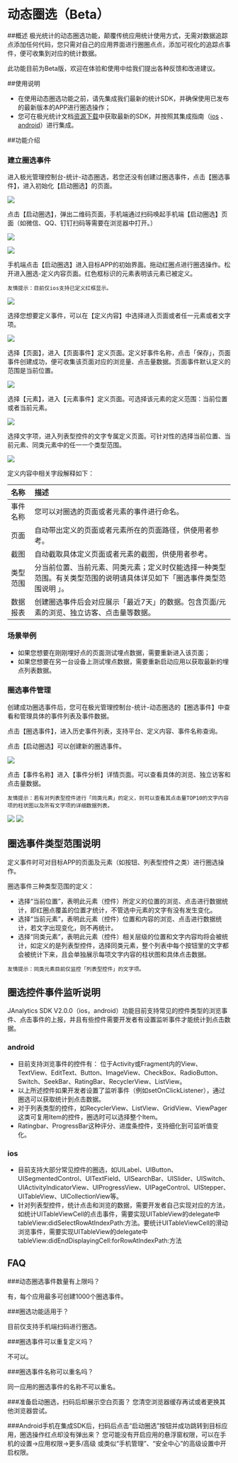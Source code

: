 # 动态圈选（Beta）


##概述
极光统计的动态圈选功能，颠覆传统应用统计使用方式，无需对数据追踪点添加任何代码，您只需对自己的应用界面进行圈圈点点，添加可视化的追踪点事件，便可收集到对应的统计数据。

此功能目前为Beta版，欢迎在体验和使用中给我们提出各种反馈和改进建议。


##使用说明
+ 在使用动态圈选功能之前，请先集成我们最新的统计SDK，并确保使用已发布的最新版本的APP进行圈选操作；
+ 您可在极光统计文档[资源下载](https://docs.jiguang.cn/janalytics/resources/)中获取最新的SDK，并按照其集成指南（[ios](https://docs.jiguang.cn/janalytics/client/ios_guide/) 、[android](https://docs.jiguang.cn/janalytics/client/android_guide/)）进行集成。



##功能介绍
### 建立圈选事件

进入极光管理控制台-统计-动态圈选，若您还没有创建过圈选事件，点击【圈选事件】，进入初始化【启动圈选】的页面。

![](image/starttrack1.png)

点击【启动圈选】，弹出二维码页面，手机端通过扫码唤起手机端【启动圈选】页面（如微信、QQ、钉钉扫码等需要在浏览器中打开。）

![](image/startcode1.png)

![](image/startcircle.png)


手机端点击【启动圈选】进入目标APP的初始界面。拖动红圈点进行圈选操作。松开进入圈选-定义内容页面。红色框标识的元素表明该元素已被定义。

```
友情提示：目前仅ios支持已定义红框显示。
``` 

![](image/developerapp.png)

选择您想要定义事件，可以在【定义内容】中选择进入页面或者任一元素或者文字项。


![](image/definition.png)

选择【页面】，进入【页面事件】定义页面。定义好事件名称，点击「保存」，页面事件创建成功，便可收集该页面对应的浏览量、点击量数据。页面事件默认定义的范围是当前位置。

![](image/page.png)

选择【元素】，进入【元素事件】定义页面。可选择该元素的定义范围：当前位置或者当前元素。

![](image/button.png)

选择文字项，进入列表型控件的文字专属定义页面。可针对性的选择当前位置、当前元素、同类元素中的任一一个类型范围。

![](image/word.png)

定义内容中相关字段解释如下：

| 名称 | 描述 |
|:-----------|:--------------|
| 事件名称 | 您可以对圈选的页面或者元素的事件进行命名。 |
| 页面 | 自动带出定义的页面或者元素所在的页面路径，供使用者参考。|  
| 截图 |  自动截取具体定义页面或者元素的截图，供使用者参考。| 
| 类型范围 | 分当前位置、当前元素、同类元素；定义时仅能选择一种类型范围。有关类型范围的说明请具体详见如下「圈选事件类型范围说明 」。| 
| 数据报表 |  创建圈选事件后会对应展示「最近7天」的数据。包含页面/元素的浏览、独立访客、点击量等数据。 | 


### 场景举例
+ 如果您想要在刚刚埋好点的页面测试埋点数据，需要重新进入该页面；
+ 如果您想要在另一台设备上测试埋点数据，需要重新启动应用以获取最新的埋点列表数据。


### 圈选事件管理
创建成功圈选事件后，您可在极光管理控制台-统计-动态圈选的【圈选事件】中查看和管理具体的事件列表及事件数据。

点击【圈选事件】，进入历史事件列表，支持平台、定义内容、事件名称查询。

点击【启动圈选】可以创建新的圈选事件。

![](image/eventlists1.png)

点击【事件名称】进入【事件分析】详情页面。可以查看具体的浏览、独立访客和点击量数据。

```
友情提示：若有对列表型控件进行「同类元素」的定义，则可以查看其点击量TOP10的文字内容项的柱状图以及所有文字项的详细数据列表。
```

![](image/eventdetails1.png)
![](image/eventdetails2.png)



## 圈选事件类型范围说明
定义事件时可对目标APP的页面及元素（如按钮、列表型控件之类）进行圈选操作。

圈选事件三种类型范围的定义：

+ 选择“当前位置”，表明此元素（控件）所定义的位置的浏览、点击进行数据统计，即红圈点覆盖的位置才统计，不管选中元素的文字有没有发生变化。
+ 选择“当前元素”，表明此元素（控件）位置和内容的浏览、点击进行数据统计，若文字出现变化，则不再统计。
+ 选择“同类元素”，表明此元素（控件）相关层级的位置和文字内容均将会被统计，如定义的是列表型控件，选择同类元素，整个列表中每个按钮里的文字都会被统计下来，且会单独展示每项文字内容的柱状图和具体点击数据。

```
友情提示：同类元素目前仅监控「列表型控件」的文字项。
``` 


## 圈选控件事件监听说明
JAnalytics SDK V2.0.0（ios，android）功能目前支持常见的控件类型的浏览事件、点击事件的上报，并且有些控件需要开发者有设置监听事件才能统计到点击数据。

### android
+ 目前支持浏览事件的控件有：
位于Activity或Fragment内的View、TextView、EditText、Button、ImageView、CheckBox、RadioButton、Switch、SeekBar、RatingBar、RecyclerView、ListView。
+ 以上所述控件如果开发者设置了监听事件（例如setOnClickListener），通过圈选可以获取统计到点击数据。
+ 对于列表类型的控件，如RecyclerView、ListView、GridView、ViewPager这类可复用Item的控件，圈选时可以选择整个Item。
+ Ratingbar、ProgressBar这种评分、进度条控件，支持细化到可监听值变化。

### ios	
+ 目前支持大部分常见控件的圈选，如UILabel、UIButton、UISegmentedControl、UITextField、UISearchBar、UISlider、UISwitch、UIActivityIndicatorView、UIProgressView、UIPageControl、UIStepper、UITableView、UICollectionView等。
+ 针对列表型控件，统计点击和浏览的数据，需要开发者自己实现对应的方法，如统计UITableViewCell的点击事件，需要实现UITableView的delegate中tableView:didSelectRowAtIndexPath:方法。要统计UITableViewCell的滑动浏览事件，需要实现UITableView的delegate中tableView:didEndDisplayingCell:forRowAtIndexPath:方法

## FAQ

###动态圈选事件数量有上限吗？

有，每个应用最多可创建1000个圈选事件。

###圈选功能适用于？

目前仅支持手机端扫码进行圈选。

###圈选事件可以重复定义吗？

不可以。

###圈选事件名称可以重名吗？

同一应用的圈选事件的名称不可以重名。

###准备启动圈选，扫码后却展示空白页面？
您清空浏览器缓存再试或者更换其他浏览器尝试。

###Android手机在集成SDK后，扫码后点击“启动圈选”按钮并成功跳转到目标应用，圈选操作红点却没有弹出来？
您可能没有开启应用的悬浮窗权限，可以在手机的设置->应用权限->更多/高级 或类似“手机管理”、“安全中心”的高级设置中开启权限。

